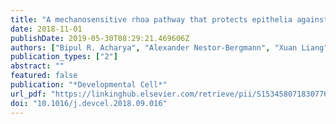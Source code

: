 ```yaml
---
title: "A mechanosensitive rhoa pathway that protects epithelia against acute tensile stress"
date: 2018-11-01
publishDate: 2019-05-30T08:29:21.469606Z
authors: ["Bipul R. Acharya", "Alexander Nestor-Bergmann", "Xuan Liang", "Shafali Gupta", "Kinga Duszyc", "Estelle Gauquelin", "Guillermo A. Gomez", "Srikanth Budnar", "Philippe Marcq", "Oliver E. Jensen", "Zev Bryant", "Alpha S. Yap"]
publication_types: ["2"]
abstract: ""
featured: false
publication: "*Developmental Cell*"
url_pdf: "https://linkinghub.elsevier.com/retrieve/pii/S1534580718307767"
doi: "10.1016/j.devcel.2018.09.016"
---
```


